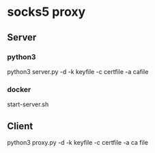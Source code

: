 # socks5 proxy

##  Server

### python3
python3 server.py -d -k keyfile -c certfile -a cafile

### docker
start-server.sh

## Client
python3 proxy.py -d -k keyfile -c certfile -a ca file
